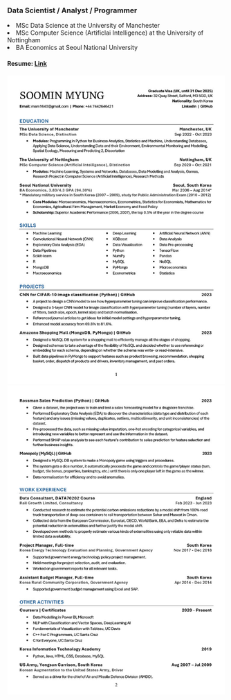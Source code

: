 ### Data Scientist / Analyst / Programmer

<p><li>MSc Data Science at the University of Manchester</li>
<li>MSc Computer Science (Artificlai Intelligence) at the University of Nottingham</li>
<li>BA Economics at Seoul National University</li></p>

#### Resume: [Link](https://github.com/soominmyung/resume/blob/main/CV_Soomin_Myung.pdf)

[![Résumé](https://github.com/soominmyung/resume/blob/main/page_0.jpg)](https://github.com/soominmyung/resume/blob/main/CV_Soomin_Myung.pdf) 
[![Résumé](https://github.com/soominmyung/resume/blob/main/page_1.jpg)](https://github.com/soominmyung/resume/blob/main/CV_Soomin_Myung.pdf)


<!--
**soominmyung/soominmyung** is a ✨ _special_ ✨ repository because its `README.md` (this file) appears on your GitHub profile.

Here are some ideas to get you started:

- 🔭 I’m currently working on ...
- 🌱 I’m currently learning ...
- 👯 I’m looking to collaborate on ...
- 🤔 I’m looking for help with ...
- 💬 Ask me about ...
- 📫 How to reach me: ...
- 😄 Pronouns: ...
- ⚡ Fun fact: ...
-->
